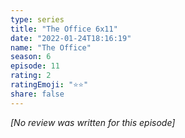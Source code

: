 ```yaml
---
type: series
title: "The Office 6x11"
date: "2022-01-24T18:16:19"
name: "The Office"
season: 6
episode: 11
rating: 2
ratingEmoji: "⭐️⭐️"
share: false
---
```


_[No review was written for this episode]_
